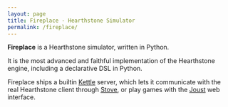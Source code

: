 ```yaml
---
layout: page
title: Fireplace - Hearthstone Simulator
permalink: /fireplace/
---
```


**Fireplace** is a Hearthstone simulator, written in Python.

It is the most advanced and faithful implementation of the Hearthstone engine,
including a declarative DSL in Python.

Fireplace ships a builtin [Kettle](/kettle/) server, which lets it communicate
with the real Hearthstone client through [Stove](/stove/), or play games with
the [Joust](/joust/) web interface.
